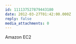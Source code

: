 ```yaml
---
id: 111137527879443180
date: 2012-03-27T01:42:00.000Z
reply: false
media_attachments: 0
---
```


Amazon EC2 ​​​​

